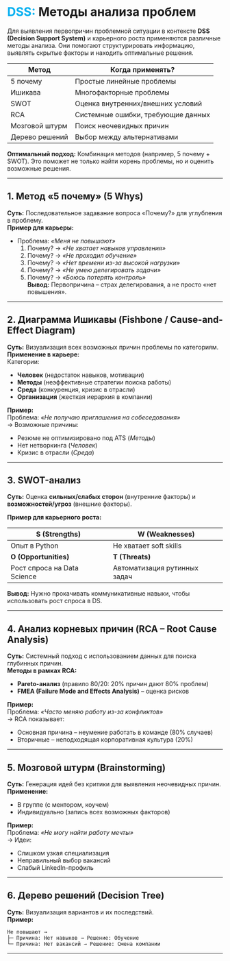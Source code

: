 
# <font color="#00b0f0">DSS:</font> Методы анализа проблем

Для выявления первопричин проблемной ситуации в контексте **DSS (Decision Support System)** и карьерного роста применяются различные методы анализа. Они помогают структурировать информацию, выявлять скрытые факторы и находить оптимальные решения.  

| **Метод**          | **Когда применять?**                     |  
|--------------------|------------------------------------------|  
| 5 почему          | Простые линейные проблемы               |  
| Ишикава           | Многофакторные проблемы                 |  
| SWOT              | Оценка внутренних/внешних условий       |  
| RCA               | Системные ошибки, требующие данных      |  
| Мозговой штурм    | Поиск неочевидных причин                |  
| Дерево решений    | Выбор между альтернативами              | 

**Оптимальный подход:** Комбинация методов (например, 5 почему + SWOT). Это поможет не только найти корень проблемы, но и оценить возможные решения.

---

## **1. Метод «5 почему» (5 Whys)**  
**Суть:** Последовательное задавание вопроса «Почему?» для углубления в проблему.  
**Пример для карьеры:**  
- Проблема: *«Меня не повышают»*  
  1. Почему? → *«Не хватает навыков управления»*  
  2. Почему? → *«Не проходил обучение»*  
  3. Почему? → *«Нет времени из-за высокой нагрузки»*  
  4. Почему? → *«Не умею делегировать задачи»*  
  5. Почему? → *«Боюсь потерять контроль»*  
**Вывод:** Первопричина – страх делегирования, а не просто «нет повышения».  

---

## **2. Диаграмма Ишикавы (Fishbone / Cause-and-Effect Diagram)**  
**Суть:** Визуализация всех возможных причин проблемы по категориям.  
**Применение в карьере:**  
Категории:  
- **Человек** (недостаток навыков, мотивации)  
- **Методы** (неэффективные стратегии поиска работы)  
- **Среда** (конкуренция, кризис в отрасли)  
- **Организация** (жесткая иерархия в компании)  

**Пример:**  
Проблема: *«Не получаю приглашения на собеседования»*  
→ Возможные причины:  
- Резюме не оптимизировано под ATS (*Методы*)  
- Нет нетворкинга (*Человек*)  
- Кризис в отрасли (*Среда*)  

---

## **3. SWOT-анализ**  
**Суть:** Оценка **сильных/слабых сторон** (внутренние факторы) и **возможностей/угроз** (внешние факторы).  

**Пример для карьерного роста:**  

| **S (Strengths)** | **W (Weaknesses)** |  
|-------------------|--------------------|  
| Опыт в Python | Не хватает soft skills |  
| **O (Opportunities)** | **T (Threats)** |  
| Рост спроса на Data Science | Автоматизация рутинных задач |  

**Вывод:** Нужно прокачивать коммуникативные навыки, чтобы использовать рост спроса в DS.  

---

## **4. Анализ корневых причин (RCA – Root Cause Analysis)**  
**Суть:** Системный подход с использованием данных для поиска глубинных причин.  
**Методы в рамках RCA:**  
- **Pareto-анализ** (правило 80/20: 20% причин дают 80% проблем)  
- **FMEA (Failure Mode and Effects Analysis)** – оценка рисков  

**Пример:**  
Проблема: *«Часто меняю работу из-за конфликтов»*  
→ RCA показывает:  
- Основная причина – неумение работать в команде (80% случаев)  
- Вторичные – неподходящая корпоративная культура (20%)  

---

## **5. Мозговой штурм (Brainstorming)**  
**Суть:** Генерация идей без критики для выявления неочевидных причин.  
**Применение:**  
- В группе (с ментором, коучем)  
- Индивидуально (запись всех возможных факторов)  

**Пример:**  
Проблема: *«Не могу найти работу мечты»*  
→ Идеи:  
- Слишком узкая специализация  
- Неправильный выбор вакансий  
- Слабый LinkedIn-профиль  

---

## **6. Дерево решений (Decision Tree)**  
**Суть:** Визуализация вариантов и их последствий.  
**Пример:**  
```
Не повышают →  
├─ Причина: Нет навыков → Решение: Обучение  
└─ Причина: Нет вакансий → Решение: Смена компании  
```

---

